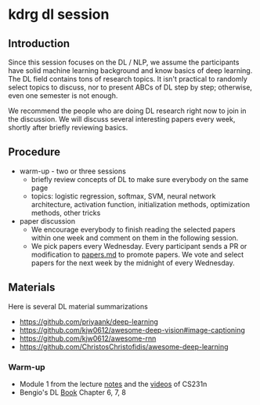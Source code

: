 # kdrg dl session

## Introduction
Since this session focuses on the DL / NLP, we assume the participants have solid machine learning background and know basics of deep learning.
The DL field contains tons of research topics. It isn't practical to randomly select topics to discuss, nor to present ABCs of DL step by step; otherwise, even one semester is not enough. 

We recommend the people who are doing DL research right now to join in the discussion. We will discuss several interesting papers every week, shortly after briefly reviewing basics.

## Procedure
* warm-up - two or three sessions
  * briefly review concepts of DL to make sure everybody on the same page
  * topics: logistic regression, softmax, SVM, neural network architecture, activation function, initialization methods, optimization methods, other tricks 
* paper discussion
  * We encourage everybody to finish reading the selected papers within one week and comment on them in the following session.
  * We pick papers every Wednesday. Every participant sends a PR or modification to [papers.md](https://github.com/xuewei4d/kdrg-dl-meeting/blob/master/papers.md) to promote papers. We vote and select papers for the next week by the midnight of every Wednesday.

## Materials
Here is several DL material summarizations
* https://github.com/priyaank/deep-learning
* https://github.com/kjw0612/awesome-deep-vision#image-captioning
* https://github.com/kjw0612/awesome-rnn
* https://github.com/ChristosChristofidis/awesome-deep-learning

### Warm-up
* Module 1 from the lecture [notes](http://cs231n.github.io) and the [videos](http://cs231n.stanford.edu/syllabus.html) of CS231n
* Bengio's DL [Book](http://www.deeplearningbook.org) Chapter 6, 7, 8 
